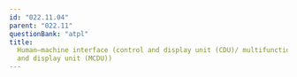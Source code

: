 ```yaml
---
id: "022.11.04"
parent: "022.11"
questionBank: "atpl"
title:
  Human–machine interface (control and display unit (CDU)/ multifunction control
  and display unit (MCDU))
---
```

